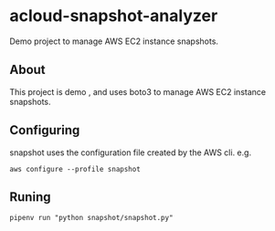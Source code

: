 # acloud-snapshot-analyzer
Demo project to manage AWS EC2 instance snapshots.


## About

This project is  demo , and uses boto3 to manage AWS EC2 instance snapshots.

## Configuring

snapshot uses the configuration file created by the AWS cli. e.g.

`aws configure --profile snapshot`

## Runing

`pipenv run "python snapshot/snapshot.py"`

